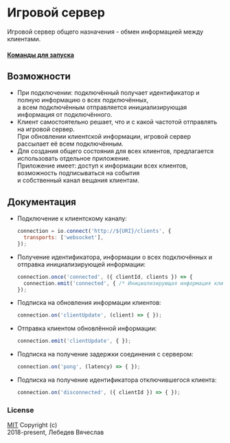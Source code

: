 # Игровой сервер
Игровой сервер общего назначения - обмен информацией между клиентами.

#### [Команды для запуска](commands.md)

## Возможности
* При подключении: подключённый получает идентификатор и полную информацию о всех подключённых,  
  а всем подключённым отправляется инициализирующая информация от подключённого.
* Клиент самостоятельно решает, что и с какой частотой отправлять на игровой сервер.  
  При обновлении клиентской информации, игровой сервер рассылает её всем подключённым.
* Для создания общего состояния для всех клиентов, предлагается использовать отдельное приложение.  
  Приложение имеет: доступ к информации всех клиентов, возможность подписываться на события  
  и собственный канал вещания клиентам.

## Документация
* Подключение к клиентскому каналу:
  ```js
  connection = io.connect('http://${URI}/clients', {
    transports: ['websocket'],
  });
  ```

* Получение идентификатора, информации о всех подключённых и отправка инициализирующей информации:
  ```js
  connection.once('connected', ({ clientId, clients }) => {
    connection.emit('connected', { /* Инициализирующая информация клиента. */ });
  });
  ```

* Подписка на обновления информации клиентов:
  ```js
  connection.on('clientUpdate', (client) => { });
  ```

* Отправка клиентом обновлённой информации:
  ```js
  connection.emit('clientUpdate', { });
  ```

* Подписка на получение задержки соединения с сервером:
  ```js
  connection.on('pong', (latency) => { });
  ```

* Подписка на получение идентификатора отключившегося клиента:
  ```js
  connection.on('disconnected', ({ clientId }) => { });
  ```

### License
[MIT](LICENSE) Copyright (c)  
2018-present, Лебедев Вячеслав
